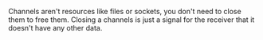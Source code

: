 Channels aren't resources like files or sockets, you don't need to close them to free them.
Closing a channels is just a signal for the receiver that it doesn't have any other data.